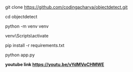 git clone https://github.com/codingacharya/objectdetect.git

cd objectdetect

python -m venv venv

venv\Scripts\activate

pip install -r requirements.txt

python app.py


**youtube link https://youtu.be/vYdMVoCHMWE**
